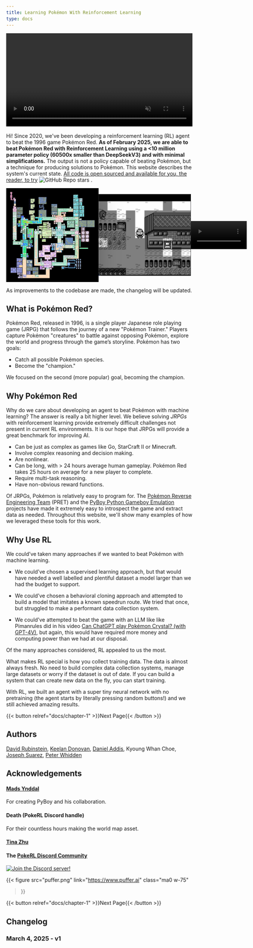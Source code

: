```yaml
---
title: Learning Pokémon With Reinforcement Learning 
type: docs
---
```


<div style="text-align: center; ">
  <video width="100%" autoplay loop muted>
    <source src="assets/neonmapvid.mp4" type="video/mp4" />
  </video>
</div>

Hi! Since 2020, we've been developing a reinforcement learning (RL) agent to beat the 1996 game Pokémon Red.
**As of February 2025, we are able to beat Pokémon Red with Reinforcement Learning using a <10 million parameter policy (60500x smaller than DeepSeekV3) and with minimal simplifications.** The output is not a policy capable of beating Pokémon, but a technique for producing solutions to Pokémon. This website describes the system's current state. [All code is open sourced and available for you, the reader, to try](https://github.com/thatguy11325/pokemonred_puffer) ![GitHub Repo stars](https://img.shields.io/github/stars/thatguy11325/pokemonred_puffer)
.

<div style="display : flex; align-items : center;">

<img src="assets/mapvid.gif" width="250px">
<img src="assets/visitedmask.png" width="250px">
<video width="30%" autoplay loop muted>
  <source src="assets/coordscrop.mp4" type="video/mp4" />
</video>

</div>

As improvements to the codebase are made, the changelog will be updated.

## What is Pokémon Red?

Pokémon Red, released in 1996, is a single player Japanese role playing game (JRPG) that follows the journey of a new "Pokémon Trainer." Players capture Pokémon "creatures" to battle against opposing Pokémon, 
explore the world and progress through the game’s storyline. Pokémon has two goals:

- Catch all possible Pokémon species.
- Become the "champion."

We focused on the second (more popular) goal, becoming the champion.

## Why Pokémon Red

Why do we care about developing an agent to beat Pokémon with machine learning? 
The answer is really a bit higher level. We believe solving _JRPGs_ with reinforcement learning provide extremely difficult challenges not present in current RL environments. It is our hope that JRPGs will provide a great benchmark for improving AI.

- Can be just as complex as games like Go, StarCraft II or Minecraft.
- Involve complex reasoning and decision making.
- Are nonlinear.
- Can be long, with > 24 hours average human gameplay. Pokémon Red takes 25 hours on average for a new player to complete.
- Require multi-task reasoning.
- Have non-obvious reward functions.

Of JRPGs, Pokémon is relatively easy to program for. 
The [Pokémon Reverse Engineering Team](https://github.com/pret) (PRET) and the [PyBoy Python Gameboy Emulation](https://github.com/Baekalfen/PyBoy) projects have 
made it extremely easy to introspect the game and extract data as needed. Throughout this website, we'll show many examples of how we leveraged these tools for this work.

## Why Use RL
We could’ve taken many approaches if we wanted to beat Pokémon with machine learning.

- We could’ve chosen a supervised learning approach, but that would have needed a well 
labelled and plentiful dataset a model larger than we had the budget to support.

- We could’ve chosen a behavioral cloning approach and attempted to build a model that imitates a
known speedrun route. We tried that once, but struggled to make a performant data collection system.

- We could’ve attempted to beat the game with an LLM like like Pimanrules did 
in his video [Can ChatGPT play Pokémon Crystal? (with GPT-4V)](https://www.youtube.com/watch?v=Dct7dffObpY), but again, this would have required more money and computing power than we had at our disposal.

Of the many approaches considered, RL appealed to us the most.

What makes RL special is how you collect training data. 
The data is almost always fresh. No need to build 
complex data collection systems, manage large datasets or worry if the dataset is 
out of date. If you can build a system that can create new data on the fly, you can start training. 

With RL, we built an agent with a super tiny neural network with no pretraining (the agent starts by literally pressing random buttons!) and we still achieved amazing results.

{{< button relref="docs/chapter-1" >}}Next Page{{< /button >}}

## Authors

[David Rubinstein](https://github.com/drubinstein), [Keelan Donovan](https://github.com/leanke), [Daniel Addis](https://github.com/xinpw8), Kyoung Whan Choe, [Joseph Suarez](https://puffer.ai/), [Peter Whidden](https://peterwhidden.webflow.io/)

## Acknowledgements

#### [Mads Ynddal](https://github.com/Baekalfen)
For creating PyBoy and his collaboration.

#### Death (PokeRL Discord handle)
For their countless hours making the world map asset.

#### [Tina Zhu](https://tolympia.github.io)

#### The [PokeRL Discord Community](http://discord.gg/RvadteZk4G)
[![Join the Discord server!](https://invidget.switchblade.xyz/RvadteZk4G)](http://discord.gg/RvadteZk4G)

{{< figure
  src="puffer.png"
  link="https://www.puffer.ai"
  class="ma0 w-75"
>}}

{{< button relref="docs/chapter-1" >}}Next Page{{< /button >}}

## Changelog

### March 4, 2025 - v1